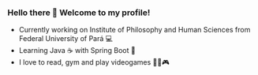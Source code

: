 ### Hello there 👋  Welcome to my profile!

- Currently working on Institute of Philosophy and Human Sciences from Federal University of Pará 💻
- Learning Java ☕ with Spring Boot 🌱
- I love to read, gym and play videogames 📖🦾🎮

